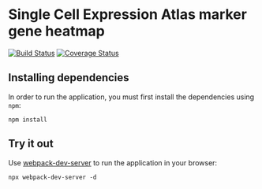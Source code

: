 # Single Cell Expression Atlas marker gene heatmap
[![Build Status](https://travis-ci.com/ebi-gene-expression-group/scxa-marker-gene-heatmap.svg?branch=master)](https://travis-ci.com/ebi-gene-expression-group/scxa-marker-gene-heatmap) [![Coverage Status](https://coveralls.io/repos/github/ebi-gene-expression-group/scxa-marker-gene-heatmap/badge.svg?branch=master)](https://coveralls.io/github/ebi-gene-expression-group/scxa-marker-gene-heatmap?branch=master)

## Installing dependencies
In order to run the application, you must first install the dependencies using `npm`:
```
npm install
```

## Try it out
Use [webpack-dev-server](https://github.com/webpack/webpack-dev-server) to run the application in your browser:
```
npx webpack-dev-server -d
```
